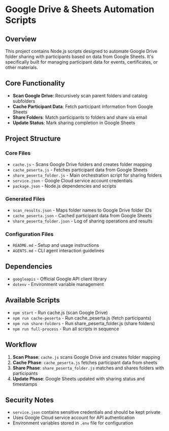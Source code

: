 # Google Drive & Sheets Automation Scripts

## Overview
This project contains Node.js scripts designed to automate Google Drive folder sharing with participants based on data from Google Sheets. It's specifically built for managing participant data for events, certificates, or other materials.

## Core Functionality
- **Scan Google Drive**: Recursively scan parent folders and catalog subfolders
- **Cache Participant Data**: Fetch participant information from Google Sheets
- **Share Folders**: Match participants to folders and share via email
- **Update Status**: Mark sharing completion in Google Sheets

## Project Structure

### Core Files
- `cache.js` - Scans Google Drive folders and creates folder mapping
- `cache_peserta.js` - Fetches participant data from Google Sheets
- `share_peserta_folder.js` - Main orchestration script for sharing folders
- `service.json` - Google Cloud service account credentials
- `package.json` - Node.js dependencies and scripts

### Generated Files
- `scan_results.json` - Maps folder names to Google Drive folder IDs
- `cache_peserta.json` - Cached participant data from Google Sheets
- `share_peserta_folder.json` - Log of sharing operations and results

### Configuration Files
- `README.md` - Setup and usage instructions
- `AGENTS.md` - CLI agent interaction guidelines

## Dependencies
- `googleapis` - Official Google API client library
- `dotenv` - Environment variable management

## Available Scripts
- `npm start` - Run cache.js (scan Google Drive)
- `npm run cache-peserta` - Run cache_peserta.js (fetch participants)
- `npm run share-folders` - Run share_peserta_folder.js (share folders)
- `npm run full-process` - Run all scripts in sequence

## Workflow
1. **Scan Phase**: `cache.js` scans Google Drive and creates folder mapping
2. **Cache Phase**: `cache_peserta.js` fetches participant data from sheets
3. **Share Phase**: `share_peserta_folder.js` matches and shares folders with participants
4. **Update Phase**: Google Sheets updated with sharing status and timestamps

## Security Notes
- `service.json` contains sensitive credentials and should be kept private
- Uses Google Cloud service account for API authentication
- Environment variables stored in `.env` file for configuration